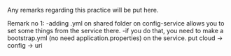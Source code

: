 Any remarks regarding this practice will be put here.

Remark no 1:
-adding <service-name>.yml on shared folder on config-service allows you to set some things from the service there.
-if you do that, you need to make a bootstrap.yml (no need application.properties) on the service. put cloud -> config -> uri